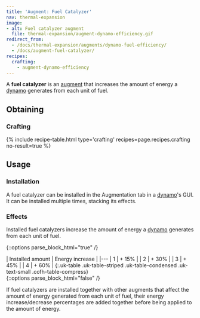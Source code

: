```yaml
---
title: 'Augment: Fuel Catalyzer'
nav: thermal-expansion
image:
- alt: Fuel catalyzer augment
  file: thermal-expansion/augment-dynamo-efficiency.gif
redirect_from:
  - /docs/thermal-expansion/augments/dynamo-fuel-efficiency/
  - /docs/augment-fuel-catalyzer/
recipes:
  crafting:
    - augment-dynamo-efficiency
---
```


A **fuel catalyzer** is an [augment](/docs/thermal-expansion/augments/) that increases the amount
of energy a [dynamo](/docs/thermal-expansion/dynamos/) generates from each unit of fuel.


Obtaining
---------

### Crafting
{% include recipe-table.html type='crafting' recipes=page.recipes.crafting no-result=true %}


Usage
-----

### Installation
A fuel catalyzer can be installed in the Augmentation tab in a
[dynamo](/docs/thermal-expansion/dynamos/)'s GUI. It can be installed multiple times, stacking its
effects.

### Effects
Installed fuel catalyzers increase the amount of energy a
[dynamo](/docs/thermal-expansion/dynamos/) generates from each unit of fuel.

{::options parse_block_html="true" /}
<div class="uk-overflow-container">
| Installed amount | Energy increase |
|---
| 1 | + 15% |
| 2 | + 30% |
| 3 | + 45% |
| 4 | + 60% |
{:.uk-table .uk-table-striped .uk-table-condensed .uk-text-small .cofh-table-compress}
</div>
{::options parse_block_html="false" /}

If fuel catalyzers are installed together with other augments that affect the
amount of energy generated from each unit of fuel, their energy
increase/decrease percentages are added together before being applied to the
amount of energy.
